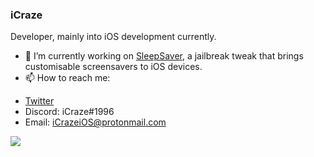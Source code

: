 ### iCraze

Developer, mainly into iOS development currently.

- 🔭 I’m currently working on [SleepSaver](https://repo.packix.com/package/com.icraze.sleepsaver/), a jailbreak tweak that brings customisable screensavers to iOS devices.
- 📫 How to reach me: 
* [Twitter](https://twitter.com/iCrazeiOS)
* Discord: iCraze#1996
* Email: iCrazeiOS@protonmail.com

<a href=""><img src="https://github-readme-stats.vercel.app/api/?username=iCrazeiOS&theme=prussian&show_icons=true&count_private=true"></a>
